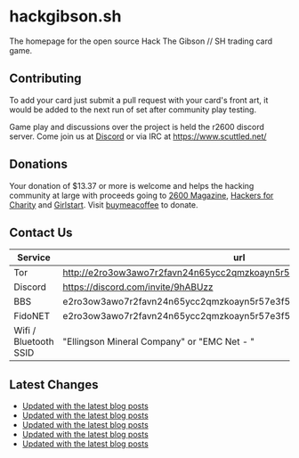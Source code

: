 # hackgibson.sh
The homepage for the open source Hack The Gibson // SH trading card game.


## Contributing

To add your card just submit a pull request with your card's front art, it would be added to the next run of set after community play testing.

Game play and discussions over the project is held the r2600 discord server. Come join us at [Discord](https://discord.com/invite/9hABUzz) or via IRC at https://www.scuttled.net/


## Donations

Your donation of $13.37 or more is welcome and helps the hacking community at large with proceeds going to [2600 Magazine](https://2600.com/), [Hackers for Charity](https://hackersforcharity.org) and [Girlstart](https://girlstart.org).  Visit [buymeacoffee](https://www.buymeacoffee.com/hackgibson.sh) to donate.


## Contact Us

Service | url
-|-
Tor | http://e2ro3ow3awo7r2favn24n65ycc2qmzkoayn5r57e3f56nvjwdcgg32ad.onion
Discord | https://discord.com/invite/9hABUzz
BBS | e2ro3ow3awo7r2favn24n65ycc2qmzkoayn5r57e3f56nvjwdcgg32ad.onion:23
FidoNET | e2ro3ow3awo7r2favn24n65ycc2qmzkoayn5r57e3f56nvjwdcgg32ad.onion:24554
Wifi / Bluetooth SSID | "Ellingson Mineral Company" or "EMC Net - <fidonet address>"

## Latest Changes
<!-- BLOG-POST-LIST:START -->
- [Updated with the latest blog posts](https://github.com/DFW2600/hackgibson.sh/commit/b28801c82d804725b7647e60c48e1ac408a16dbb)
- [Updated with the latest blog posts](https://github.com/DFW2600/hackgibson.sh/commit/e2f3bb5d2897bb17af4306dd096c37530af6bcf7)
- [Updated with the latest blog posts](https://github.com/DFW2600/hackgibson.sh/commit/c802afabf8e2214b11c55db8f0d015895e1677a3)
- [Updated with the latest blog posts](https://github.com/DFW2600/hackgibson.sh/commit/15caa2884519ead011e4eb0b74883fcd139fbf5e)
- [Updated with the latest blog posts](https://github.com/DFW2600/hackgibson.sh/commit/b1267ee3382515c74c0cdb99427975b787b26fd9)
<!-- BLOG-POST-LIST:END -->
